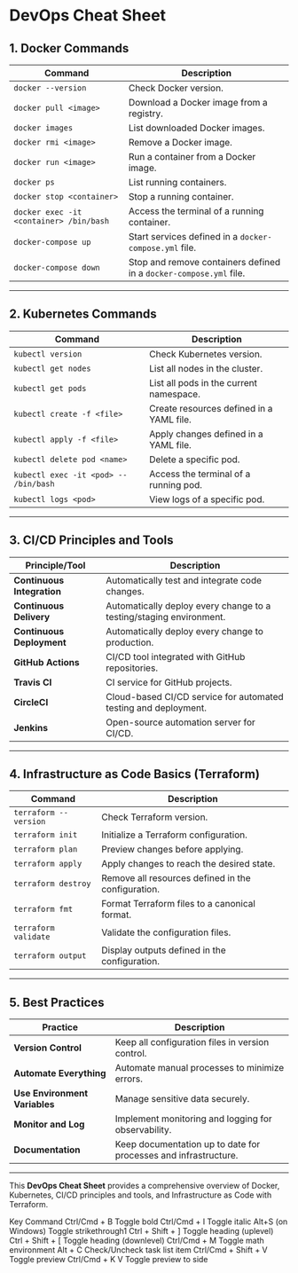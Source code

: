 # DevOps Cheat Sheet

## 1. **Docker Commands**

| Command                      | Description                                   |
|------------------------------|-----------------------------------------------|
| `docker --version`           | Check Docker version.                         |
| `docker pull <image>`        | Download a Docker image from a registry.     |
| `docker images`              | List downloaded Docker images.               |
| `docker rmi <image>`         | Remove a Docker image.                        |
| `docker run <image>`         | Run a container from a Docker image.         |
| `docker ps`                  | List running containers.                      |
| `docker stop <container>`     | Stop a running container.                     |
| `docker exec -it <container> /bin/bash` | Access the terminal of a running container. |
| `docker-compose up`          | Start services defined in a `docker-compose.yml` file. |
| `docker-compose down`        | Stop and remove containers defined in a `docker-compose.yml` file. |

---

## 2. **Kubernetes Commands**

| Command                      | Description                                   |
|------------------------------|-----------------------------------------------|
| `kubectl version`            | Check Kubernetes version.                     |
| `kubectl get nodes`          | List all nodes in the cluster.               |
| `kubectl get pods`           | List all pods in the current namespace.      |
| `kubectl create -f <file>`   | Create resources defined in a YAML file.     |
| `kubectl apply -f <file>`    | Apply changes defined in a YAML file.        |
| `kubectl delete pod <name>`   | Delete a specific pod.                        |
| `kubectl exec -it <pod> -- /bin/bash` | Access the terminal of a running pod.       |
| `kubectl logs <pod>`         | View logs of a specific pod.                  |

---

## 3. **CI/CD Principles and Tools**

| Principle/Tool             | Description                                   |
|----------------------------|-----------------------------------------------|
| **Continuous Integration**  | Automatically test and integrate code changes. |
| **Continuous Delivery**     | Automatically deploy every change to a testing/staging environment. |
| **Continuous Deployment**   | Automatically deploy every change to production. |
| **GitHub Actions**          | CI/CD tool integrated with GitHub repositories. |
| **Travis CI**              | CI service for GitHub projects.              |
| **CircleCI**               | Cloud-based CI/CD service for automated testing and deployment. |
| **Jenkins**                | Open-source automation server for CI/CD.     |

---

## 4. **Infrastructure as Code Basics (Terraform)**

| Command                      | Description                                   |
|------------------------------|-----------------------------------------------|
| `terraform --version`        | Check Terraform version.                      |
| `terraform init`             | Initialize a Terraform configuration.        |
| `terraform plan`             | Preview changes before applying.             |
| `terraform apply`            | Apply changes to reach the desired state.    |
| `terraform destroy`          | Remove all resources defined in the configuration. |
| `terraform fmt`              | Format Terraform files to a canonical format. |
| `terraform validate`         | Validate the configuration files.            |
| `terraform output`           | Display outputs defined in the configuration. |

---

## 5. **Best Practices**

| Practice                   | Description                                   |
|----------------------------|-----------------------------------------------|
| **Version Control**        | Keep all configuration files in version control. |
| **Automate Everything**    | Automate manual processes to minimize errors. |
| **Use Environment Variables** | Manage sensitive data securely.            |
| **Monitor and Log**        | Implement monitoring and logging for observability. |
| **Documentation**          | Keep documentation up to date for processes and infrastructure. |

---

This **DevOps Cheat Sheet** provides a comprehensive overview of Docker, Kubernetes, CI/CD principles and tools, and Infrastructure as Code with Terraform.


Key Command
Ctrl/Cmd + B Toggle bold
Ctrl/Cmd + I Toggle italic
Alt+S (on Windows) Toggle strikethrough1
Ctrl + Shift + ] Toggle heading (uplevel)
Ctrl + Shift + [ Toggle heading (downlevel)
Ctrl/Cmd + M Toggle math environment
Alt + C Check/Uncheck task list item
Ctrl/Cmd + Shift + V Toggle preview
Ctrl/Cmd + K V Toggle preview to side